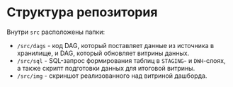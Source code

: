 # Структура репозитория
Внутри `src` расположены папки:
- `/src/dags` - код DAG, который поставляет данные из источника в хранилище, и DAG, который обновляет витрины данных.
- `/src/sql` - SQL-запрос формирования таблиц в `STAGING`- и `DWH`-слоях, а также скрипт подготовки данных для итоговой витрины.
- `/src/img` - скриншот реализованного над витриной дашборда.
